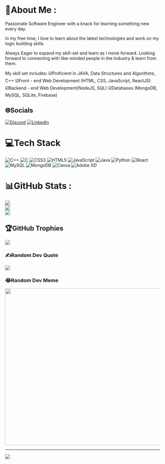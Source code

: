 # 💫About Me :
Passionate Software Engineer with a knack for learning something new every day.
 
In my free time, I love to learn about the latest technologies and work on my logic building skills.

Always Eager to expand my skill-set and learn as I move forward.
Looking forward to connecting with like-minded people in the Industry & learn from them.

My skill set includes:
☑️Proficient in JAVA, Data Structures and Algorithms, C++
☑️Front - end Web Development (HTML, CSS, JavaScript, ReactJS)
☑️Backend - end Web Development(NodeJS, SQL)
☑️Databases (MongoDB, MySQL,  SQLite, Firebase)

## 🌐Socials
[![Discord](https://img.shields.io/badge/Discord-%237289DA.svg?logo=discord&logoColor=white)](htttps://discord.gg/soledrake#9376) [![LinkedIn](https://img.shields.io/badge/LinkedIn-%230077B5.svg?logo=linkedin&logoColor=white)](https://linkedin.com/in/pratham0305) 

# 💻Tech Stack
![C++](https://img.shields.io/badge/c++-%2300599C.svg?style=for-the-badge&logo=c%2B%2B&logoColor=white) ![C](https://img.shields.io/badge/c-%2300599C.svg?style=for-the-badge&logo=c&logoColor=white) ![CSS3](https://img.shields.io/badge/css3-%231572B6.svg?style=for-the-badge&logo=css3&logoColor=white) ![HTML5](https://img.shields.io/badge/html5-%23E34F26.svg?style=for-the-badge&logo=html5&logoColor=white) ![JavaScript](https://img.shields.io/badge/javascript-%23323330.svg?style=for-the-badge&logo=javascript&logoColor=%23F7DF1E) ![Java](https://img.shields.io/badge/java-%23ED8B00.svg?style=for-the-badge&logo=java&logoColor=white) ![Python](https://img.shields.io/badge/python-3670A0?style=for-the-badge&logo=python&logoColor=ffdd54) ![React](https://img.shields.io/badge/react-%2320232a.svg?style=for-the-badge&logo=react&logoColor=%2361DAFB) ![MySQL](https://img.shields.io/badge/mysql-%2300f.svg?style=for-the-badge&logo=mysql&logoColor=white) ![MongoDB](https://img.shields.io/badge/MongoDB-%234ea94b.svg?style=for-the-badge&logo=mongodb&logoColor=white) ![Canva](https://img.shields.io/badge/Canva-%2300C4CC.svg?style=for-the-badge&logo=Canva&logoColor=white) ![Adobe XD](https://img.shields.io/badge/Adobe%20XD-470137?style=for-the-badge&logo=Adobe%20XD&logoColor=#FF61F6)
# 📊GitHub Stats :
![](https://github-readme-stats.vercel.app/api?username=pratham0305&theme=radical&hide_border=false&include_all_commits=false&count_private=true)<br/>
![](https://github-readme-streak-stats.herokuapp.com/?user=pratham0305&theme=radical&hide_border=false)<br/>
![](https://github-readme-stats.vercel.app/api/top-langs/?username=pratham0305&theme=radical&hide_border=false&include_all_commits=false&count_private=true&layout=compact)

## 🏆GitHub Trophies
![](https://github-profile-trophy.vercel.app/?username=pratham0305&theme=radical&no-frame=false&no-bg=false&margin-w=4)

### ✍️Random Dev Quote
![](https://quotes-github-readme.vercel.app/api?type=horizontal&theme=dark)

### 😂Random Dev Meme
<img src="https://random-memer.herokuapp.com/" width="512px"/>

---
[![](https://visitcount.itsvg.in/api?id=pratham0305&icon=2&color=0)](https://visitcount.itsvg.in)

